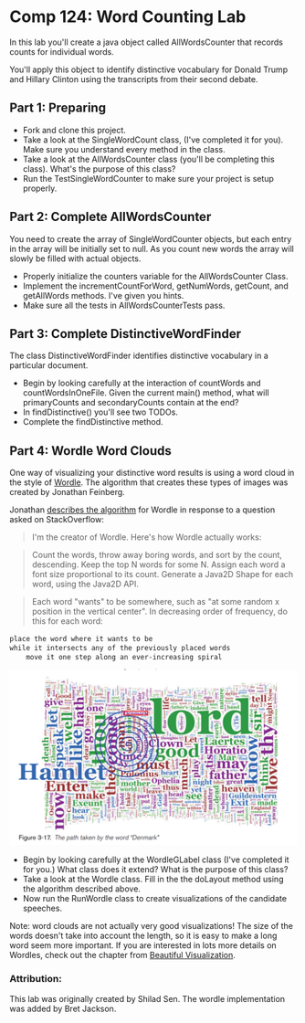 Comp 124: Word Counting Lab
============

In this lab you'll create a java object called AllWordsCounter that records
counts for individual words.

You'll apply this object to identify distinctive vocabulary for Donald Trump and Hillary Clinton
using the transcripts from their second debate.

## Part 1: Preparing

* Fork and clone this project.
* Take a look at the SingleWordCount class, (I've completed it for you).  Make sure you understand every method in the class.
* Take a look at the AllWordsCounter class (you'll be completing this class).  What's the purpose of this class?
* Run the TestSingleWordCounter to make sure your project is setup properly.

## Part 2: Complete AllWordsCounter

You need to create the array of SingleWordCounter objects, but each
entry in the array will be initially set to null. As you count new words
the array will slowly be filled with actual objects.

* Properly initialize the counters variable for the AllWordsCounter Class.
* Implement the incrementCountForWord, getNumWords, getCount, and getAllWords methods. I've given you hints.
* Make sure all the tests in AllWordsCounterTests pass.

## Part 3: Complete DistinctiveWordFinder

The class DistinctiveWordFinder identifies distinctive vocabulary in a particular document.

* Begin by looking carefully at the interaction of countWords and countWordsInOneFile.
Given the current main() method, what will primaryCounts and secondaryCounts contain at the end?
* In findDistinctive() you'll see two TODOs.
* Complete the findDistinctive method.

## Part 4: Wordle Word Clouds

One way of visualizing your distinctive word results is using a word cloud in the style of [Wordle](http://www.wordle.net/). The algorithm that 
creates these types of images was created by Jonathan Feinberg.

Jonathan [describes the algorithm](http://stackoverflow.com/questions/342687/algorithm-to-implement-something-like-wordle) for Wordle in response to a question asked on StackOverflow:

> I'm the creator of Wordle. Here's how Wordle actually works:

> Count the words, throw away boring words, and sort by the count, descending. Keep the top N words for some N. Assign each word a font size proportional to its count. Generate a Java2D Shape for each word, using the Java2D API.

> Each word "wants" to be somewhere, such as "at some random x position in the vertical center". In decreasing order of frequency, do this for each word:

```
place the word where it wants to be
while it intersects any of the previously placed words
    move it one step along an ever-increasing spiral
```

![Example wordle](wordle.png)

* Begin by looking carefully at the WordleGLabel class (I've completed it for you.) What class does it extend? What is the purpose of this class?
* Take a look at the Wordle class. Fill in the the doLayout method using the algorithm described above.
* Now run the RunWordle class to create visualizations of the candidate speeches.

Note: word clouds are not actually very good visualizations! The size of the words doesn't take into account the length, so it is easy to make a long word seem more important.
If you are interested in lots more details on Wordles, check out the chapter from [Beautiful Visualization](http://static.mrfeinberg.com/bv_ch03.pdf).

### Attribution:

This lab was originally created by Shilad Sen. The wordle implementation was added by Bret Jackson.
